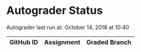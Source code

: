# Autograder Status
Autograder last run at: October 14, 2018 at 10:40

| GitHub ID | Assignment | Graded Branch |
|-----------|------------|---------------|
